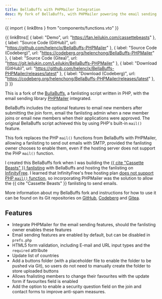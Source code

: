 ```yaml
---
title: BellaBuffs with PHPMailer Integration
desc: My fork of BellaBuffs, with PHPMailer powering the email sending features.
---
```

{{ import { linkBtns } from "components/functions.vto" }}

{{ linkBtns([
    { label: "Demo", url: "https://fan.leilukin.com/cassettebeasts" },
    { label: "Source Code (GitHub)", url: "https://github.com/helenclx/BellaBuffs-PHPMailer" },
    { label: "Source Code (Codeberg)", url: "https://codeberg.org/helenchong/BellaBuffs-PHPMailer" },
    { label: "Source Code (Gitea)", url: "https://git.leilukin.com/Leilukin/BellaBuffs-PHPMailer" },
    { label: "Download (GitHub)", url: "https://github.com/helenclx/BellaBuffs-PHPMailer/releases/latest" },
    { label: "Download (Codeberg)", url: "https://codeberg.org/helenchong/BellaBuffs-PHPMailer/releases/latest" },
]) }}

This is a fork of the [BullaBuffs](https://github.com/jemjabella/BellaBuffs), a fanlisting script written in PHP, with the email sending library [PHPMailer](https://github.com/PHPMailer/PHPMailer) integrated.

BellaBuffs includes the optional features to email new members after submitting the join form, email the fanlisting admin when a new member joins or email new members when their applications were approved. The original BellaBuffs script achieved this by using PHP's built-in `mail()` feature.

This fork replaces the PHP `mail()` functions from BellaBuffs with PHPMailer, allowing a fanlisting to send out emails with SMTP, provided the fanlisting owner chooses to enable them, even if the hosting server does not support the PHP `mail()` function.

I created this BellaBuffs fork when I was building the [{{ cite "Cassette Beasts" }} fanlisting](https://fan.leilukin.com/cassettebeasts) with BellaBuffs and hosting the fanlisting on [InfinityFree](https://www.infinityfree.com/). I learned that InfinityFree's free hosting plan [does not support PHP `mail()` function](https://forum.infinityfree.com/t/sending-email-from-your-website-php-mail/49242), so incorporating PHPMailer was the solution to allow the {{ cite "Cassette Beasts" }} fanlisting to send emails.

More information about my BellaBuffs fork and instructions for how to use it can be found on its Git repositories on [GitHub](https://github.com/helenclx/BellaBuffs-PHPMailer), [Codeberg](https://codeberg.org/helenchong/BellaBuffs-PHPMailer) and [Gitea](https://git.leilukin.com/Leilukin/BellaBuffs-PHPMailer).

## Features
* Integrate PHPMailer for the email sending features, should the fanlisting owner enables these features
* Email sending features are enabled by default, but can be disabled in `prefs.php`
* HTML5 form validation, including E-mail and URL input types and the `required` attribute
* Update list of countries
* Add a buttons folder (with a placeholder file to enable the folder to be pushed via Git), so users do not need to manually create the folder to store uploaded buttons
* Allows fnalisting members to change their favourites with the update form if favourites field is enabled
* Add the option to enable a security question field on the join and contact forms to improve anti-spam measures.
